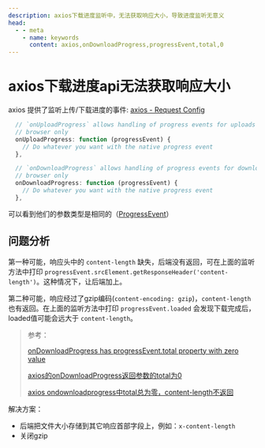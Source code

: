 ```yaml
---
description: axios下载进度监听中，无法获取响应大小，导致进度监听无意义
head:
  - - meta
    - name: keywords
      content: axios,onDownloadProgress,progressEvent,total,0
---
```


# axios下载进度api无法获取响应大小

axios 提供了监听上传/下载进度的事件: [axios - Request Config](https://axios-http.com/docs/req_config)

```javascript
  // `onUploadProgress` allows handling of progress events for uploads
  // browser only
  onUploadProgress: function (progressEvent) {
    // Do whatever you want with the native progress event
  },

  // `onDownloadProgress` allows handling of progress events for downloads
  // browser only
  onDownloadProgress: function (progressEvent) {
    // Do whatever you want with the native progress event
  },
```

可以看到他们的参数类型是相同的（[ProgressEvent](https://developer.mozilla.org/zh-CN/docs/Web/API/ProgressEvent)）

## 问题分析

第一种可能，响应头中的 `content-length` 缺失，后端没有返回，可在上面的监听方法中打印 `progressEvent.srcElement.getResponseHeader('content-length')`。这种情况下，让后端加上。

第二种可能，响应经过了gzip编码(`content-encoding: gzip`)，`content-length` 也有返回。在上面的监听方法中打印 `progressEvent.loaded` 会发现下载完成后，loaded值可能会远大于 `content-length`。

> 参考：
>
> [onDownloadProgress has progressEvent.total property with zero value](https://github.com/axios/axios/issues/1591#issuecomment-431400903)
>
> [axios的onDownloadProgress返回参数的total为0](https://segmentfault.com/q/1010000021489598)
>
> [axios ondownloadprogress中total总为零，content-length不返回](https://www.cnblogs.com/kaibo520/p/15380988.html)

解决方案：

- 后端把文件大小存储到其它响应首部字段上，例如：`x-content-length`
- 关闭gzip
